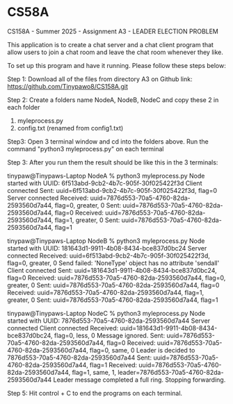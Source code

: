 # CS58A
CS158A - Summer 2025 - Assignment
A3 - LEADER ELECTION PROBLEM

This application is to create a chat server and a chat client program that allow users to join a chat room and leave the chat room whenever they like. 

To set up this program and have it running. Please follow these steps below:

Step 1: Download all of the files from directory A3 on Github link: https://github.com/Tinypawo8/CS158A.git


Step 2: Create a folders name NodeA, NodeB, NodeC and copy these 2 in each folder
1. myleprocess.py
2. config.txt (renamed from config1.txt)

Step3: Open 3 terminal window and cd into the folders above. Run the command "python3 myleprocess.py" on each terminal

Step 3: After you run them the result should be like this in the 3 terminals:

tinypaw@Tinypaws-Laptop NodeA % python3 myleprocess.py
Node started with UUID: 6f513abd-9cb2-4b7c-905f-30f025422f3d
Client connected
Sent: uuid=6f513abd-9cb2-4b7c-905f-30f025422f3d, flag=0
Server connected
Received: uuid=7876d553-70a5-4760-82da-2593560d7a44, flag=0, greater, 0
Sent: uuid=7876d553-70a5-4760-82da-2593560d7a44, flag=0
Received: uuid=7876d553-70a5-4760-82da-2593560d7a44, flag=1, greater, 0
Sent: uuid=7876d553-70a5-4760-82da-2593560d7a44, flag=1

tinypaw@Tinypaws-Laptop NodeB % python3 myleprocess.py
Node started with UUID: 181643d1-9911-4b08-8434-bce837d0bc24
Server connected
Received: uuid=6f513abd-9cb2-4b7c-905f-30f025422f3d, flag=0, greater, 0
Send failed: 'NoneType' object has no attribute 'sendall'
Client connected
Sent: uuid=181643d1-9911-4b08-8434-bce837d0bc24, flag=0
Received: uuid=7876d553-70a5-4760-82da-2593560d7a44, flag=0, greater, 0
Sent: uuid=7876d553-70a5-4760-82da-2593560d7a44, flag=0
Received: uuid=7876d553-70a5-4760-82da-2593560d7a44, flag=1, greater, 0
Sent: uuid=7876d553-70a5-4760-82da-2593560d7a44, flag=1

tinypaw@Tinypaws-Laptop NodeC % python3 myleprocess.py
Node started with UUID: 7876d553-70a5-4760-82da-2593560d7a44
Server connected
Client connected
Received: uuid=181643d1-9911-4b08-8434-bce837d0bc24, flag=0, less, 0
Message ignored.
Sent: uuid=7876d553-70a5-4760-82da-2593560d7a44, flag=0
Received: uuid=7876d553-70a5-4760-82da-2593560d7a44, flag=0, same, 0
Leader is decided to 7876d553-70a5-4760-82da-2593560d7a44
Sent: uuid=7876d553-70a5-4760-82da-2593560d7a44, flag=1
Received: uuid=7876d553-70a5-4760-82da-2593560d7a44, flag=1, same, 1, leader=7876d553-70a5-4760-82da-2593560d7a44
Leader message completed a full ring. Stopping forwarding.


Step 5: Hit control + C to end the programs on each terminal.